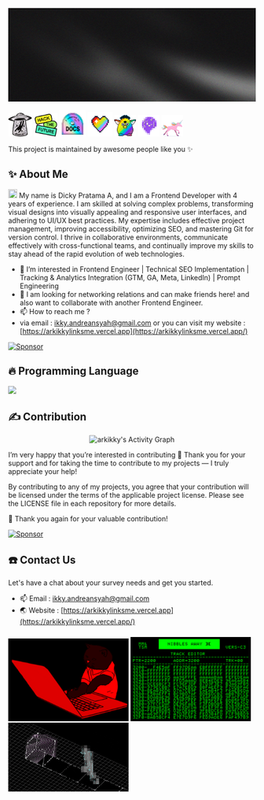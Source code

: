 <!-- <p align="center">
  <a href="https://github.com/arkikky/github-readme-stats">
    <img height=200 align="center" src="https://github-readme-stats.vercel.app/api?username=arkikky&theme=transparent&title_color=FFFFFF&text_color=FFFFFF&icon_color=FFFFFF&border_color=2C2C2C&border_radius=12" />
  </a>
</p> -->

<img src="/images/arkIkky_banner.jpg" alt="Banner" width="100%" height="190" />

<img src="https://raw.githubusercontent.com/arkikky/arkikky/refs/heads/main/gif/arkikky-ufo.gif" height="48px" width="48px"> <img src="https://github.com/arkikky/arkikky/blob/main/gif/arkikky-programming.gif" height="48px" width="48px"> <img src="https://github.com/arkikky/arkikky/blob/main/gif/arkikky-docscoding.gif" height="54px" width="54px"> <img src="https://raw.githubusercontent.com/arkikky/arkikky/refs/heads/main/gif/arkikky-pride.gif" height="50px" width="50px"> <img src="https://raw.githubusercontent.com/arkikky/arkikky/refs/heads/main/gif/arkikky-partyfurby.gif" height="44px" width="44px"> <img src="https://raw.githubusercontent.com/arkikky/arkikky/refs/heads/main/gif/arkikky-ghost.gif" height="44px" width="44px"> <img src="https://github.com/arkikky/arkikky/blob/main/gif/arkikky-unicorn.gif" height="44px" width="44px">

This project is maintained by awesome people like you ✨

## ✨ About Me

<img src="https://raw.githubusercontent.com/Tarikul-Islam-Anik/Animated-Fluent-Emojis/master/Emojis/Hand%20gestures/Waving%20Hand.png" height="18px" width="18px"> My name is Dicky Pratama A, and I am a Frontend Developer with 4 years of experience. I am skilled at solving complex problems, transforming visual designs into visually appealing and responsive user interfaces, and adhering to UI/UX best practices. My expertise includes effective project management, improving accessibility, optimizing SEO, and mastering Git for version control. I thrive in collaborative environments, communicate effectively with cross-functional teams, and continually improve my skills to stay ahead of the rapid evolution of web technologies.

- 👀 I’m interested in Frontend Engineer | Technical SEO Implementation | Tracking & Analytics Integration (GTM, GA, Meta, LinkedIn) | Prompt Engineering
- 💞️ I am looking for networking relations and can make friends here! and also want to collaborate with another Frontend Engineer.
- 📫 How to reach me ?
- via email : [ikky.andreansyah@gmail.com](https://mailto:ikky.andreansyah@gmail.com) or you can visit my website : [https://arkikkylinksme.vercel.app](https://arkikkylinksme.vercel.app/)

[![Sponsor](https://img.shields.io/badge/Sponsor-❤️-pink)](https://github.com/sponsors/arkikky/card)

## 🔥 Programming Language

<p align="left">
  <a href="https://skillicons.dev">
    <img src="https://skillicons.dev/icons?i=html,css,sass,bootstrap,tailwind,js,nextjs,react,wordpress,python,mysql,supabase,mongodb,git,github,gitlab,postman,figma,discord,vscode,vercel,netlify" />
  </a>
</p>

## ✍️ Contribution

<p align="center">
  <img height="280em" src="https://github-readme-activity-graph.vercel.app/graph?username=arkikky&theme=merko&radius=10" alt="arkikky's Activity Graph" />
</p>

I’m very happy that you’re interested in contributing 🤗
Thank you for your support and for taking the time to contribute to my projects — I truly appreciate your help!

By contributing to any of my projects, you agree that your contribution will be licensed under the terms of the applicable project license. Please see the LICENSE file in each repository for more details.

💞️ Thank you again for your valuable contribution!

[![Sponsor](https://img.shields.io/badge/Sponsor-❤️-pink)](https://github.com/sponsors/arkikky/card)

## ☎️ Contact Us

Let's have a chat about your survey needs and get you started.

- 📫 Email : [ikky.andreansyah@gmail.com](https://mailto:ikky.andreansyah@gmail.com)
- 🌏 Website : [https://arkikkylinksme.vercel.app](https://arkikkylinksme.vercel.app/)

###

<img src="https://raw.githubusercontent.com/arkikky/arkikky/refs/heads/main/gif/arkikky-catcoding.gif" alt="Simulation Preview Coding Animation Cats(ArkIkky)" width="245" /> <img src="https://raw.githubusercontent.com/arkikky/arkikky/refs/heads/main/gif/arkikky-hack.gif" alt="Simulation Preview Coding Animation Cats(ArkIkky)" width="245" /> <img src="https://github.com/arkikky/arkikky/blob/main/gif/arkikky-ascii.gif" alt="Simulation Preview Coding Animation Cats(ArkIkky)" width="245" />

<!---
arkikky/arkikky is a ✨ special ✨ repository because its `README.md` (this file) appears on your GitHub profile.
You can click the Preview link to take a look at your changes.
--->
